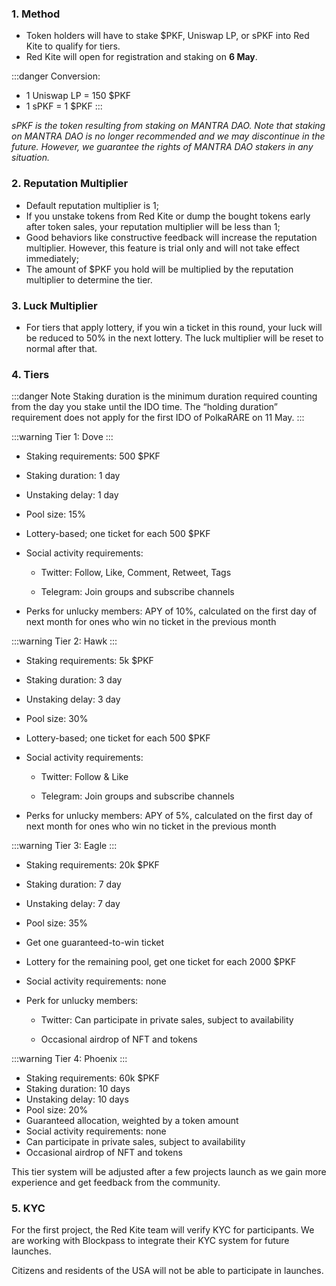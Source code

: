 <h3> 1. Method </h3>

* Token holders will have to stake $PKF, Uniswap LP, or sPKF into Red Kite to qualify for tiers.
* Red Kite will open for registration and staking on **6 May**.

:::danger Conversion:
* 1 Uniswap LP = 150 $PKF
* 1 sPKF = 1 $PKF
:::

*sPKF is the token resulting from staking on MANTRA DAO. Note that staking on MANTRA DAO is no longer recommended and we may discontinue in the future. However, we guarantee the rights of MANTRA DAO stakers in any situation.*

<h3> 2. Reputation Multiplier </h3>

* Default reputation multiplier is 1;
* If you unstake tokens from Red Kite or dump the bought tokens early after token sales, your reputation multiplier will be less than 1;
* Good behaviors like constructive feedback will increase the reputation multiplier. However, this feature is trial only and will not take effect immediately;
* The amount of $PKF you hold will be multiplied by the reputation multiplier to determine the tier.

<h3> 3. Luck Multiplier </h3>

* For tiers that apply lottery, if you win a ticket in this round, your luck will be reduced to 50% in the next lottery. The luck multiplier will be reset to normal after that.

<h3> 4. Tiers </h3>

:::danger Note
Staking duration is the minimum duration required counting from the day you stake until the IDO time. The “holding duration” requirement does not apply for the first IDO of PolkaRARE on 11 May.
:::

:::warning Tier 1: Dove
:::

* Staking requirements: 500 $PKF
* Staking duration: 1 day
* Unstaking delay: 1 day
* Pool size: 15%
* Lottery-based; one ticket for each 500 $PKF
* Social activity requirements:

  * Twitter: Follow, Like, Comment, Retweet, Tags

  * Telegram: Join groups and subscribe channels

* Perks for unlucky members: APY of 10%, calculated on the first day of next month for ones who win no ticket in the previous month

:::warning Tier 2: Hawk
:::

* Staking requirements: 5k $PKF
* Staking duration: 3 day
* Unstaking delay: 3 day
* Pool size: 30%
* Lottery-based; one ticket for each 500 $PKF
* Social activity requirements:

  * Twitter: Follow & Like

  * Telegram: Join groups and subscribe channels

* Perks for unlucky members: APY of 5%, calculated on the first day of next month for ones who win no ticket in the previous month

:::warning Tier 3: Eagle
:::

* Staking requirements: 20k $PKF
* Staking duration: 7 day
* Unstaking delay: 7 day
* Pool size: 35%
* Get one guaranteed-to-win ticket
* Lottery for the remaining pool, get one ticket for each 2000 $PKF
* Social activity requirements: none
* Perk for unlucky members:

  * Twitter: Can participate in private sales, subject to availability

  * Occasional airdrop of NFT and tokens

:::warning Tier 4: Phoenix
:::

* Staking requirements: 60k $PKF
* Staking duration: 10 days
* Unstaking delay: 10 days
* Pool size: 20%
* Guaranteed allocation, weighted by a token amount
* Social activity requirements: none
* Can participate in private sales, subject to availability
* Occasional airdrop of NFT and tokens

This tier system will be adjusted after a few projects launch as we gain more experience and get feedback from the community.

<h3> 5. KYC </h3>

For the first project, the Red Kite team will verify KYC for participants. We are working with Blockpass to integrate their KYC system for future launches.

Citizens and residents of the USA will not be able to participate in launches.